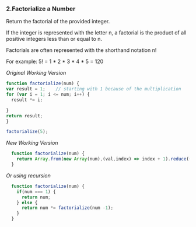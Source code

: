 ### 2.Factorialize a Number

Return the factorial of the provided integer.

If the integer is represented with the letter n, a factorial is the product of all positive integers less than or equal to n.

Factorials are often represented with the shorthand notation n!

For example: 5! = 1 * 2 * 3 * 4 * 5 = 120



*Original Working Version*

```JavaScript
function factorialize(num) {
var result = 1;    // starting with 1 because of the multiplication
for (var i = 1; i <= num; i++) {
  result *= i;

}
return result;
}

factorialize(5);
```

*New Working Version*


```JavaScript
  function factorialize(num) {
    return Array.from(new Array(num),(val,index) => index + 1).reduce((prev, curr) => prev * curr);
  }
```

 *Or using recursion*

 ```JavaScript
   function factorialize(num) {
     if(num === 1) {
       return num;
     } else {
       return num *= factorialize(num -1);
     }
   }
 ```
